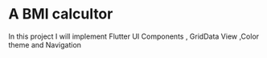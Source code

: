 # A BMI calcultor 

In this project I will implement Flutter UI Components , GridData View ,Color theme and Navigation 
